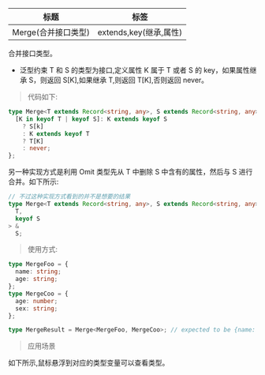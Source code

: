 | 标题                | 标签                   |
| ------------------- | ---------------------- |
| Merge(合并接口类型) | extends,key(继承,属性) |

合并接口类型。

- 泛型约束 T 和 S 的类型为接口,定义属性 K 属于 T 或者 S 的 key，如果属性继承 S，则返回 S[K],如果继承 T,则返回 T[K],否则返回 never。

> 代码如下:

```ts
type Merge<T extends Record<string, any>, S extends Record<string, any>> = {
  [K in keyof T | keyof S]: K extends keyof S
    ? S[k]
    : K extends keyof T
    ? T[K]
    : never;
};
```

另一种实现方式是利用 Omit 类型先从 T 中删除 S 中含有的属性，然后与 S 进行合并。如下所示:

```ts
// 不过这种实现方式看到的并不是想要的结果
type Merge<T extends Record<string, any>, S extends Record<string, any>> = Omit<
  T,
  keyof S
> &
  S;
```

> 使用方式:

```ts
type MergeFoo = {
  name: string;
  age: string;
};
type MergeCoo = {
  age: number;
  sex: string;
};

type MergeResult = Merge<MergeFoo, MergeCoo>; // expected to be {name: string, age: number, sex: string}
```

> 应用场景

如下所示,鼠标悬浮到对应的类型变量可以查看类型。

<div class="code-editor" data-url="codes/typescript/demo/Merge.ts" data-language="typescript"></div>
